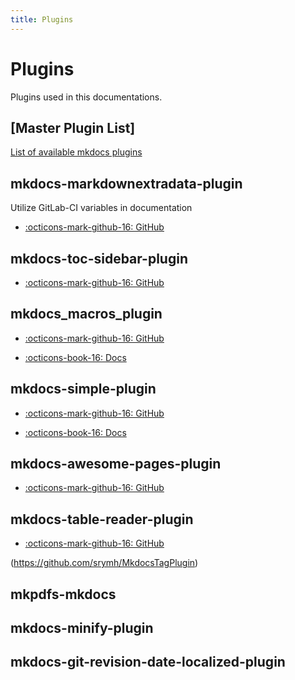 ```yaml
---
title: Plugins
---
```


# Plugins

Plugins used in this documentations.

## [Master Plugin List]

[List of available mkdocs plugins](https://github.com/mkdocs/mkdocs/wiki/MkDocs-Plugins)

## mkdocs-markdownextradata-plugin

Utilize GitLab-CI variables in documentation

- [:octicons-mark-github-16: GitHub](https://github.com/rosscdh/mkdocs-markdownextradata-plugin)

## mkdocs-toc-sidebar-plugin

- [:octicons-mark-github-16: GitHub](https://github.com/midnightprioriem/mkdocs-toc-sidebar-plugin)

## mkdocs_macros_plugin

- [:octicons-mark-github-16: GitHub](https://github.com/fralau/mkdocs_macros_plugin)

- [:octicons-book-16: Docs](https://mkdocs-macros-plugin.readthedocs.io/en/latest)

## mkdocs-simple-plugin

- [:octicons-mark-github-16: GitHub](https://github.com/athackst/mkdocs-simple-plugin)

- [:octicons-book-16: Docs](http://www.lyonthackston.com/mkdocs-simple-plugin/)

## mkdocs-awesome-pages-plugin

- [:octicons-mark-github-16: GitHub](https://github.com/lukasgeiter/mkdocs-awesome-pages-plugin)

## mkdocs-table-reader-plugin

- [:octicons-mark-github-16: GitHub](https://github.com/timvink/mkdocs-table-reader-plugin)

(https://github.com/srymh/MkdocsTagPlugin)

## mkpdfs-mkdocs

## mkdocs-minify-plugin

## mkdocs-git-revision-date-localized-plugin

